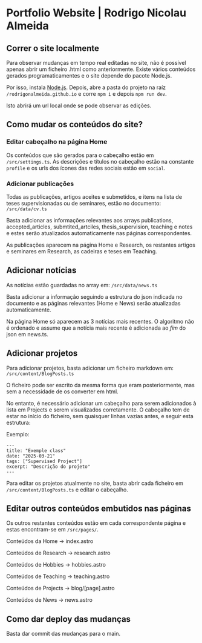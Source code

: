 # Portfolio Website | Rodrigo Nicolau Almeida

## Correr o site localmente

Para observar mudanças em tempo real editadas no site, não é possível apenas abrir um ficheiro .html como anteriormente. Existe vários conteúdos gerados programaticamentes e o site depende do pacote Node.js.

Por isso, instala [Node.js](https://nodejs.org/en). Depois, abre a pasta do projeto na raíz `/rodrigonalmeida.github.io` e corre
`npm i` e depois `npm run dev`.

Isto abrirá um url local onde se pode observar as edições.

## Como mudar os conteúdos do site?

### Editar cabeçalho na página Home

Os conteúdos que são gerados para o cabeçalho estão em `/src/settings.ts`. As descrições e títulos no cabeçalho estão na constante `profile` e os urls dos ícones das redes sociais estão em `social`.

### Adicionar publicações

Todas as publicações, artigos aceites e submetidos, e itens na lista de teses supervisionadas ou de seminares, estão no documento:
`/src/data/cv.ts`

Basta adicionar as informações relevantes aos arrays publications, accepted_articles, submtited_artciles, thesis_supervision, teaching e notes e estes serão atualizados automaticamente nas páginas correspondentes.

As publicações aparecem na página Home e Research, os restantes artigos e seminares em Research, as cadeiras e teses em Teaching.

## Adicionar notícias

As notícias estão guardadas no array em:
`/src/data/news.ts`

Basta adicionar a informação seguindo a estrutura do json indicada no documento e as páginas relevantes (Home e News) serão atualizadas automaticamente.

Na página Home só aparecem as 3 notícias mais recentes. O algoritmo não é ordenado e assume que a notícia mais recente é adicionada ao *fim* do json em news.ts.

## Adicionar projetos

Para adicionar projetos, basta adicionar um ficheiro markdown em:
`/src/content/BlogPosts.ts`

O ficheiro pode ser escrito da mesma forma que eram posteriormente, mas sem a necessidade de os converter em html. 

No entanto, é necessário adicionar um cabeçalho para serem adicionados à lista em Projects e serem visualizados corretamente. O cabeçalho tem de estar no início do ficheiro, sem quaisquer linhas vazias antes, e seguir esta estrutura:

Exemplo:
```
---
title: "Exemple class"
date: "2025-03-21"
tags: ["Supervised Project"] 
excerpt: "Descrição do projeto"
---
```

Para editar os projetos atualmente no site, basta abrir cada ficheiro em `/src/content/BlogPosts.ts` e editar o cabeçalho.

## Editar outros conteúdos embutidos nas páginas

Os outros restantes conteúdos estão em cada correspondente página e estas encontram-se em `/src/pages/`.

Conteúdos da Home -> index.astro

Conteúdos de Research -> research.astro

Conteúdos de Hobbies -> hobbies.astro

Conteúdos de Teaching -> teaching.astro

Conteúdos de Projects -> blog/[page].astro

Conteúdos  de News -> news.astro


## Como dar deploy das mudanças

Basta dar commit das mudanças para o main.

